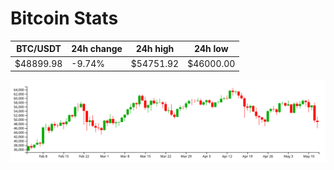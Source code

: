 # Bitcoin Stats

BTC/USDT|24h change|24h high|24h low|
|---|---|---|---|
|$48899.98|-9.74%|$54751.92|$46000.00|

<img src="./chart.svg">
